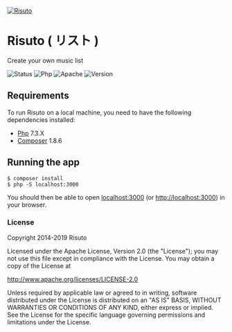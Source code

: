 [![Risuto](https://raw.githubusercontent.com/Drakgons/projects-assets/master/risuto/img/project-header.png)](#)

# Risuto ( リスト )
Create your own music list

![Status](https://img.shields.io/badge/Estado-pre--release-brightgreen.svg?style=for-the-badge)
![Php](https://img.shields.io/badge/php-%5E7.3-brightgreen.svg?style=for-the-badge)
![Apache](https://img.shields.io/badge/apache-%5E2.4-brightgreen.svg?style=for-the-badge)
![Version](https://img.shields.io/badge/version-v0.1--prerelease-blue.svg?style=for-the-badge)

## Requirements

To run Risuto on a local machine, you need to have the following dependencies installed:

- [Php](https://www.php.net) 7.3.X
- [Composer](https://getcomposer.org) 1.8.6

## Running the app

```
$ composer install
$ php -S localhost:3000
```

You should then be able to open [localhost:3000](localhost:3000) (or [http://localhost:3000](http://localhost:3000)) in your browser.


### License

Copyright 2014-2019 Risuto

Licensed under the Apache License, Version 2.0 (the "License");
you may not use this file except in compliance with the License.
You may obtain a copy of the License at

http://www.apache.org/licenses/LICENSE-2.0

Unless required by applicable law or agreed to in writing, software
distributed under the License is distributed on an "AS IS" BASIS,
WITHOUT WARRANTIES OR CONDITIONS OF ANY KIND, either express or implied.
See the License for the specific language governing permissions and
limitations under the License.
